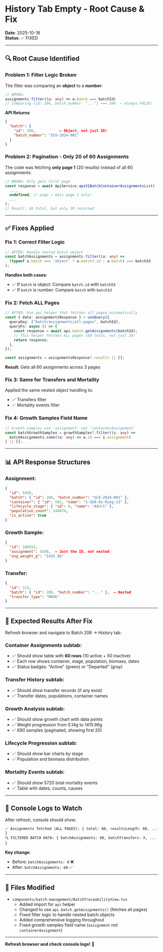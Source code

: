 # History Tab Empty - Root Cause & Fix

**Date**: 2025-10-18  
**Status**: ✅ FIXED

---

## 🔍 **Root Cause Identified**

### **Problem 1: Filter Logic Broken**
The filter was comparing an **object** to a **number**:

```typescript
// WRONG:
assignments.filter((a: any) => a.batch === batchId)
// Comparing {id: 206, batch_number: "..."} === 206  ← Always FALSE!
```

**API Returns**:
```json
{
  "batch": {
    "id": 206,           ← Object, not just ID!
    "batch_number": "SCO-2024-001"
  }
}
```

### **Problem 2: Pagination - Only 20 of 60 Assignments**
The code was fetching **only page 1** (20 results) instead of all 60 assignments:

```typescript
// WRONG: Only gets first page
const response = await ApiService.apiV1BatchContainerAssignmentsList(
  ...,
  undefined, // page ← Gets page 1 only!
  ...
);
// Result: 60 total, but only 20 returned
```

---

## ✅ **Fixes Applied**

### **Fix 1: Correct Filter Logic**
```typescript
// AFTER: Handle nested batch object
const batchAssignments = assignments.filter((a: any) => 
  (typeof a.batch === 'object' ? a.batch?.id : a.batch) === batchId
);
```

**Handles both cases**:
- ✅ If `batch` is object: Compare `batch.id` with `batchId`
- ✅ If `batch` is number: Compare `batch` with `batchId`

### **Fix 2: Fetch ALL Pages**
```typescript
// AFTER: Use api helper that fetches all pages automatically
const { data: assignmentsResponse } = useQuery({
  queryKey: ["batch/assignments/all-pages", batchId],
  queryFn: async () => {
    const response = await api.batch.getAssignments(batchId);
    // This helper fetches ALL pages (60 total, not just 20)
    return response;
  },
});

const assignments = assignmentsResponse?.results || [];
```

**Result**: Gets all 60 assignments across 3 pages

### **Fix 3: Same for Transfers and Mortality**
Applied the same nested object handling to:
- ✅ Transfers filter
- ✅ Mortality events filter

### **Fix 4: Growth Samples Field Name**
```typescript
// Growth samples use 'assignment' not 'containerAssignment'
const batchGrowthSamples = growthSamples?.filter((s: any) => 
  batchAssignments.some((a: any) => a.id === s.assignment)
) || [];
```

---

## 📊 **API Response Structures**

### **Assignment**:
```json
{
  "id": 5456,
  "batch": { "id": 206, "batch_number": "SCO-2024-001" },
  "container": { "id": 583, "name": "S-SEA-01-Ring-13" },
  "lifecycle_stage": { "id": 6, "name": "Adult" },
  "population_count": 244074,
  "is_active": true
}
```

### **Growth Sample**:
```json
{
  "id": 100553,
  "assignment": 5456,  ← Just the ID, not nested
  "avg_weight_g": "1415.96"
}
```

### **Transfer**:
```json
{
  "id": 123,
  "batch": { "id": 206, "batch_number": "..." },  ← Nested
  "transfer_type": "MOVE"
}
```

---

## 🧪 **Expected Results After Fix**

Refresh browser and navigate to Batch 206 → History tab:

### **Container Assignments subtab**:
- ✅ Should show table with **60 rows** (10 active + 50 inactive)
- ✅ Each row shows container, stage, population, biomass, dates
- ✅ Status badges: "Active" (green) or "Departed" (gray)

### **Transfer History subtab**:
- ✅ Should show transfer records (if any exist)
- ✅ Transfer dates, populations, container names

### **Growth Analysis subtab**:
- ✅ Should show growth chart with data points
- ✅ Weight progression from 0.14g to 1415.96g
- ✅ 690 samples (paginated, showing first 20)

### **Lifecycle Progression subtab**:
- ✅ Should show bar charts by stage
- ✅ Population and biomass distribution

### **Mortality Events subtab**:
- ✅ Should show 5720 total mortality events
- ✅ Table with dates, counts, causes

---

## 📝 **Console Logs to Watch**

After refresh, console should show:
```
✅ Assignments fetched (ALL PAGES): { total: 60, resultsLength: 60, ... }
🔍 FILTERED BATCH DATA: { batchAssignments: 60, batchTransfers: X, ... }
```

**Key change**: 
- Before: `batchAssignments: 0` ❌
- After: `batchAssignments: 60` ✅

---

## 🎯 **Files Modified**

- `components/batch-management/BatchTraceabilityView.tsx`
  - Added import for `api` helper
  - Changed to use `api.batch.getAssignments()` (fetches all pages)
  - Fixed filter logic to handle nested batch objects
  - Added comprehensive logging throughout
  - Fixed growth samples field name (`assignment` not `containerAssignment`)

---

**Refresh browser and check console logs!** 🚀










